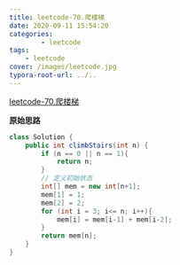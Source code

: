 ```yaml
---
title: leetcode-70.爬楼梯
date: 2020-09-11 15:54:20
categories: 
		- leetcode
tags: 
	- leetcode
cover: /images/leetcode.jpg
typora-root-url: ../..
---
```


[leetcode-70.爬楼梯](https://leetcode-cn.com/problems/climbing-stairs/)

**原始思路**

```java
class Solution {
    public int climbStairs(int n) {
        if (n == 0 || n == 1){
            return n;
        }
        // 定义初始状态
        int[] mem = new int[n+1];
        mem[1] = 1;
        mem[2] = 2;
        for (int i = 3; i<= n; i++){
            mem[i] = mem[i-1] + mem[i-2];
        }
        return mem[n];
    }
}
```

 